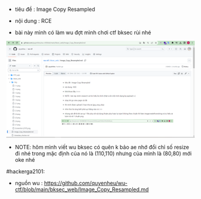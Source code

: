 - tiêu đề : Image Copy Resampled
- nội dung : RCE 

- bài này mình có làm wu đợt mình chơi ctf bksec rùi nhé 

![Alt text](<../image/51.1.png>)

- NOTE: hôm mình viết wu bksec có quên k bảo ae nhớ đổi chỉ số resize đi nhé trong mặc định của nó là (110,110) nhưng của mình là (80,80) mới oke nhé 

#hackerga2101: 
- nguồn wu : https://github.com/quyenheu/wu-ctf/blob/main/bksec_web/Image_Copy_Resampled.md
